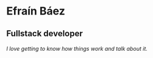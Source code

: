 # Efraín Báez
## Fullstack developer
###### I love getting to know how things work and talk about it.
